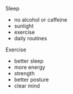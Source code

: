 ---
---


Sleep
- no alcohol or caffeine
- sunlight
- exercise
- daily routines 

Exercise 
- better sleep 
- more energy 
- strength 
- better posture
- clear mind


